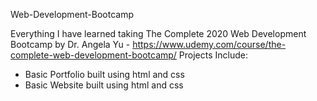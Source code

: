 Web-Development-Bootcamp

Everything I have learned taking The Complete 2020 Web Development Bootcamp by Dr. Angela Yu - https://www.udemy.com/course/the-complete-web-development-bootcamp/
Projects Include:
 - Basic Portfolio built using html and css
 - Basic Website built using html and css
